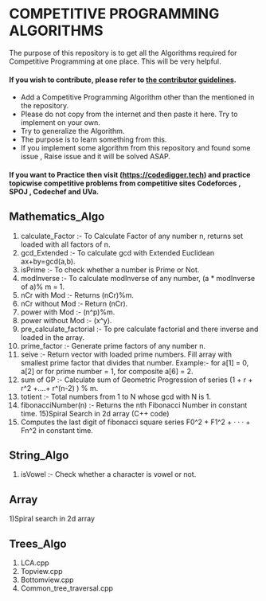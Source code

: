# COMPETITIVE PROGRAMMING ALGORITHMS
The purpose of this repository is to get all the Algorithms required for Competitive Programming at one place. This will be very helpful.

#### If you wish to contribute, please refer to [the contributor guidelines](https://github.com/ShivamSinghal1/Competitive-Programming-Algorithms/blob/master/CONTRIBUTING.md).
- Add a Competitive Programming Algorithm other than the mentioned in the repository. 
- Please do not copy from the internet and then paste it here. Try to implement on your own. 
- Try to generalize the Algorithm.
- The purpose is to learn something from this. 
- If you implement some algorithm from this repository and found some issue , Raise issue and it will be solved ASAP.

#### If you want to Practice then visit (https://codedigger.tech) and practice topicwise competitive problems from competitive sites Codeforces , SPOJ , Codechef and UVa.

## Mathematics_Algo 
  1) calculate_Factor :- To Calculate Factor of any number n, returns set loaded with all factors of n.
  2) gcd_Extended :- To calculate gcd with Extended Euclidean ax+by=gcd(a,b).
  3) isPrime :- To check whether a number is Prime or Not.
  4) modInverse :- To calculate modInverse of any number, (a * modInverse of a)% m = 1.
  5) nCr with Mod :- Returns (nCr)%m.
  6) nCr without Mod :- Return (nCr).
  7) power with Mod :- (n^p)%m.
  8) power without Mod :- (x^y).
  9) pre_calculate_factorial :- To pre calculate factorial and there inverse and loaded in the array.
  10) prime_factor :- Generate prime factors of any number n.
  11) seive :- Return vector with loaded prime numbers. Fill array with smallest prime factor that divides that number. Example:- for a[1] = 0, a[2] or for prime number = 1, for composite a[6] = 2.
  12) sum of GP :- Calculate sum of Geometric Progression of series (1 + r + r^2 +....+ r^(n-2) ) % m.
  13) totient :- Total numbers from 1 to N whose gcd with N is 1.
  14) fibonacciNumber(n) :- Returns the nth Fibonacci Number in constant time.
  15)Spiral Search in 2d array (C++ code)
  16) Computes the last digit of fibonacci square series F0^2 + F1^2 + · · · + Fn^2 in constant time.

## String_Algo
  1) isVowel :- Check whether a character is vowel or not.
  
## Array
1)Spiral search in 2d array

  
## Trees_Algo
1) LCA.cpp
2) Topview.cpp
3) Bottomview.cpp
4) Common_tree_traversal.cpp